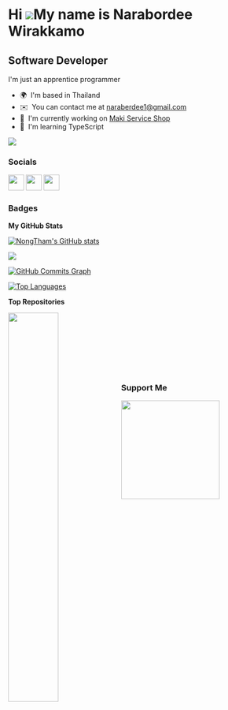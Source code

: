 Hi ![](https://user-images.githubusercontent.com/18350557/176309783-0785949b-9127-417c-8b55-ab5a4333674e.gif)My name is Narabordee Wirakkamo
============================================================================================================================================

Software Developer
------------------

I'm just an apprentice programmer

* 🌍  I'm based in Thailand
* ✉️  You can contact me at [naraberdee1@gmail.com](mailto:naraberdee1@gmail.com)
* 🚀  I'm currently working on [Maki Service Shop](http://maki-service.cloud/)
* 🧠  I'm learning TypeScript

<a href="https://www.github.com/NongTham" target="_blank" rel="noreferrer"><img
src="https://img.shields.io/github/followers/NongTham?logo=github&style=for-the-badge&color=0891b2&labelColor=1c1917" /></a>

### Socials

<p align="left"> <a href="https://www.facebook.com/kong.art.5648" target="_blank" rel="noreferrer"><img src="https://raw.githubusercontent.com/danielcranney/readme-generator/main/public/icons/socials/facebook.svg" width="32" height="32" /></a> <a href="https://www.github.com/NongTham" target="_blank" rel="noreferrer"><img src="https://raw.githubusercontent.com/danielcranney/readme-generator/main/public/icons/socials/github.svg" width="32" height="32" /></a> <a href="http://www.instagram.com/nt_nongtham" target="_blank" rel="noreferrer"><img src="https://raw.githubusercontent.com/danielcranney/readme-generator/main/public/icons/socials/instagram.svg" width="32" height="32" /></a></p>

### Badges

<b>My GitHub Stats</b>

<a href="http://www.github.com/NongTham"><img src="https://github-readme-stats.vercel.app/api?username=NongTham&show_icons=true&hide=&count_private=true&title_color=0891b2&text_color=ffffff&icon_color=0891b2&bg_color=1c1917&hide_border=true&show_icons=true" alt="NongTham's GitHub stats" /></a>

<a href="http://www.github.com/NongTham"><img src="https://github-readme-streak-stats.herokuapp.com/?user=NongTham&stroke=ffffff&background=1c1917&ring=0891b2&fire=0891b2&currStreakNum=ffffff&currStreakLabel=0891b2&sideNums=ffffff&sideLabels=ffffff&dates=ffffff&hide_border=true" /></a>

<a href="http://www.github.com/NongTham"><img src="https://github-readme-activity-graph.cyclic.app/graph?username=NongTham&bg_color=1c1917&color=ffffff&line=0891b2&point=ffffff&area_color=1c1917&area=true&hide_border=true&custom_title=GitHub%20Commits%20Graph" alt="GitHub Commits Graph" /></a>

<a href="https://github.com/NongTham" align="left"><img src="https://github-readme-stats.vercel.app/api/top-langs/?username=NongTham&langs_count=10&title_color=0891b2&text_color=ffffff&icon_color=0891b2&bg_color=1c1917&hide_border=true&locale=en&custom_title=Top%20%Languages" alt="Top Languages" /></a>

<b>Top Repositories</b>

<div width="100%" align="center"><a href="https://github.com/NongTham/XtonCore" align="left"><img align="left" width="45%" src="https://github-readme-stats.vercel.app/api/pin/?username=NongTham&repo=XtonBot&title_color=0891b2&text_color=ffffff&icon_color=0891b2&bg_color=1c1917&hide_border=true&locale=en" /></a></div><br /><br /><br /><br /><br /><br /><br />

### Support Me

<a href="https://www.buymeacoffee.com/naraberdee"><img src="https://cdn.buymeacoffee.com/buttons/v2/default-yellow.png" width="200" /></a>
